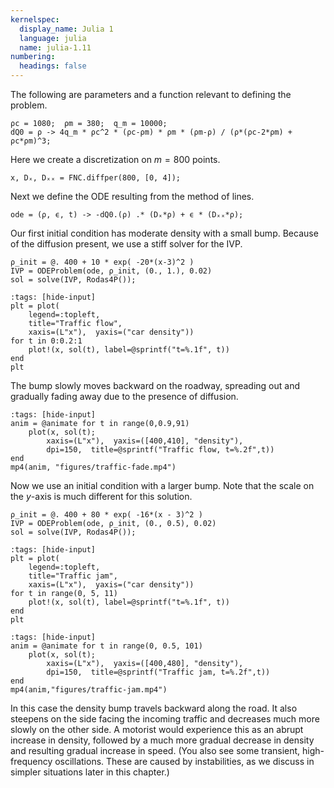 ```yaml
---
kernelspec:
  display_name: Julia 1
  language: julia
  name: julia-1.11
numbering:
  headings: false
---
```

The following are parameters and a function relevant to defining the problem. 

```{code-cell}
ρc = 1080;  ρm = 380;  q_m = 10000;
dQ0 = ρ -> 4q_m * ρc^2 * (ρc-ρm) * ρm * (ρm-ρ) / (ρ*(ρc-2*ρm) + ρc*ρm)^3;
```

Here we create a discretization on $m=800$ points.

```{code-cell}
x, Dₓ, Dₓₓ = FNC.diffper(800, [0, 4]);
```

Next we define the ODE resulting from the method of lines.

```{code-cell}
ode = (ρ, ϵ, t) -> -dQ0.(ρ) .* (Dₓ*ρ) + ϵ * (Dₓₓ*ρ);
```

Our first initial condition has moderate density with a small bump. Because of the diffusion present, we use a stiff solver for the IVP.

```{code-cell}
ρ_init = @. 400 + 10 * exp( -20*(x-3)^2 )
IVP = ODEProblem(ode, ρ_init, (0., 1.), 0.02)
sol = solve(IVP, Rodas4P());
```

```{code-cell}
:tags: [hide-input]
plt = plot(
    legend=:topleft, 
    title="Traffic flow",
    xaxis=(L"x"),  yaxis=("car density"))
for t in 0:0.2:1
    plot!(x, sol(t), label=@sprintf("t=%.1f", t))
end
plt
```

The bump slowly moves backward on the roadway, spreading out and gradually fading away due to the presence of diffusion.

```{code-cell}
:tags: [hide-input]
anim = @animate for t in range(0,0.9,91) 
    plot(x, sol(t);
        xaxis=(L"x"),  yaxis=([400,410], "density"),
        dpi=150,  title=@sprintf("Traffic flow, t=%.2f",t))
end
mp4(anim, "figures/traffic-fade.mp4")
```

Now we use an initial condition with a larger bump. Note that the scale on the $y$-axis is much different for this solution.

```{code-cell}
ρ_init = @. 400 + 80 * exp( -16*(x - 3)^2 )
IVP = ODEProblem(ode, ρ_init, (0., 0.5), 0.02)
sol = solve(IVP, Rodas4P());
```

```{code-cell}
:tags: [hide-input]
plt = plot(
    legend=:topleft,
    title="Traffic jam",
    xaxis=(L"x"),  yaxis=("car density"))
for t in range(0, 5, 11)
    plot!(x, sol(t), label=@sprintf("t=%.1f", t))
end
plt
```

```{code-cell}
:tags: [hide-input]
anim = @animate for t in range(0, 0.5, 101) 
    plot(x, sol(t);
        xaxis=(L"x"),  yaxis=([400,480], "density"),
        dpi=150,  title=@sprintf("Traffic jam, t=%.2f",t))
end
mp4(anim,"figures/traffic-jam.mp4")
```

In this case the density bump travels backward along the road. It also steepens on the side facing the incoming traffic and decreases much more slowly on the other side. A motorist would experience this as an abrupt increase in density, followed by a much more gradual decrease in density and resulting gradual increase in speed. (You also see some transient, high-frequency oscillations. These are caused by instabilities, as we discuss in simpler situations later in this chapter.)

